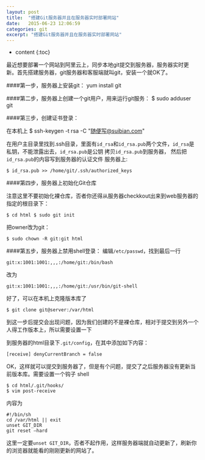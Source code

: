```yaml
---
layout: post
title:  "搭建Git服务器并且在服务器实时部署网站"
date:   2015-06-23 12:06:59
categories: git
excerpt: "搭建Git服务器并且在服务器实时部署网站"
---
```


* content
{:toc}

最近想要部署一个网站到阿里云上，同步本地git提交到服务器，服务器实时更新。首先搭建服务器，git服务器和客服端就叫git，安装一个就OK了。

####第一步，服务器上安装git：
yum install git

####第二步，服务器上创建一个git用户，用来运行git服务：
    $ sudo adduser git

####第三步，创建证书登录：

在本机上
    $ ssh-keygen -t rsa -C "随便写@suibian.com"

在用户主目录里找到.ssh目录，里面有`id_rsa`和`id_rsa.pub`两个文件，`id_rsa`是私钥，不能泄露出去，`id_rsa.pub`是公钥
拷贝`id_rsa.pub`到服务器， 然后把`id_rsa.pub`的内容写到服务器的认证文件
服务器上:
    
    $ id_rsa.pub >> /home/git/.ssh/authorized_keys

####第四步，服务器上初始化Git仓库

注意这里不要初始化裸仓库，否者你还得从服务器checkkout出来到web服务器的指定的根目录下：
    
    $ cd html $ sudo git init

把owner改为git：

    $ sudo chown -R git:git html

####第五步，服务器上禁用shell登录：
编辑`/etc/passwd`，找到最后一行
    
    git:x:1001:1001:,,,:/home/git:/bin/bash

改为

    git:x:1001:1001:,,,:/home/git:/usr/bin/git-shell

好了，可以在本机上克隆版本库了

    $ git clone git@server:/var/html

到这一步后提交会出现问题，因为我们创建的不是裸仓库，相对于提交到另外一个人得工作版本上，所以需要设置一下

到服务器的html目录下`.git/config`，在其中添加如下内容：
    
    [receive] denyCurrentBranch = false

OK，这样就可以提交到服务器了，但是有个问题，提交了之后服务器没有更新当前版本库。需要设置一个钩子
shell

    $ cd html/.git/hooks/ 
    $ vim post-receive

内容为

    #!/bin/sh 
    cd /var/html || exit
    unset GIT_DIR 
    git reset —hard

这里一定要`unset GIT_DIR`，否者不起作用，这样服务器端就自动更新了，刷新你的浏览器就能看的刚刚更新的网站了。


